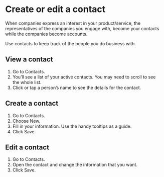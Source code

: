 # Create or edit a contact

When companies express an interest in your product/service, the representatives of the companies you engage with, become your contacts while the companies become accounts.

Use contacts to keep track of the people you do business with.

## View a contact

1. Go to Contacts.
2. You’ll see a list of your active contacts. You may need to scroll to see the whole list.
3. Click or tap a person’s name to see the details for the contact.

## Create a contact

1. Go to Contacts.
2. Choose New.
3. Fill in your information. Use the handy tooltips as a guide.
4. Click Save.

## Edit a contact

1. Go to Contacts.
2. Open the contact and change the information that you want.
3. Click Save.